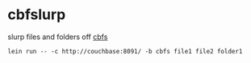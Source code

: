 # cbfslurp

slurp files and folders off [cbfs](http://github.com/couchbaselabs/cbfs)

    lein run -- -c http://couchbase:8091/ -b cbfs file1 file2 folder1

